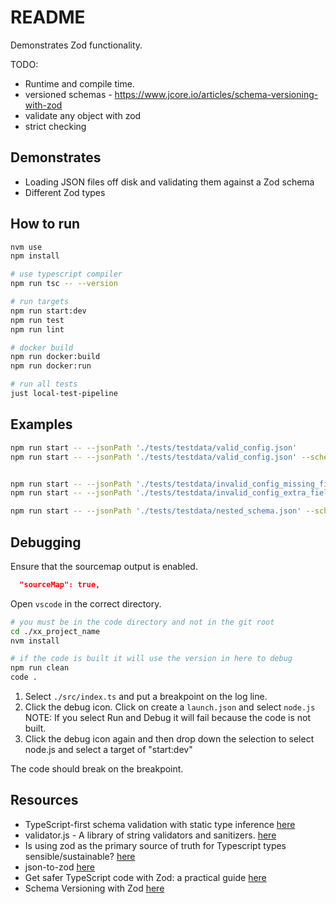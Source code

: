 # README

Demonstrates Zod functionality.

TODO:

- Runtime and compile time.
- versioned schemas - https://www.jcore.io/articles/schema-versioning-with-zod
- validate any object with zod
- strict checking

## Demonstrates

- Loading JSON files off disk and validating them against a Zod schema
- Different Zod types

## How to run

```sh
nvm use
npm install

# use typescript compiler
npm run tsc -- --version

# run targets
npm run start:dev
npm run test
npm run lint

# docker build
npm run docker:build
npm run docker:run

# run all tests
just local-test-pipeline
```

## Examples

```sh
npm run start -- --jsonPath './tests/testdata/valid_config.json'
npm run start -- --jsonPath './tests/testdata/valid_config.json' --schema simple


npm run start -- --jsonPath './tests/testdata/invalid_config_missing_fields.json' --schema simple
npm run start -- --jsonPath './tests/testdata/invalid_config_extra_fields.json' --schema strict

npm run start -- --jsonPath './tests/testdata/nested_schema.json' --schema nested
```

## Debugging

Ensure that the sourcemap output is enabled.

```json
  "sourceMap": true,
```

Open `vscode` in the correct directory.

```sh
# you must be in the code directory and not in the git root
cd ./xx_project_name
nvm install

# if the code is built it will use the version in here to debug
npm run clean
code .
```

1. Select `./src/index.ts` and put a breakpoint on the log line.
2. Click the debug icon. Click on create a `launch.json` and select `node.js` NOTE: If you select Run and Debug it will fail because the code is not built.
3. Click the debug icon again and then drop down the selection to select node.js and select a target of "start:dev"

The code should break on the breakpoint.

## Resources

- TypeScript-first schema validation with static type inference [here](https://zod.dev/)
- validator.js - A library of string validators and sanitizers. [here](https://github.com/validatorjs/validator.js)
- Is using zod as the primary source of truth for Typescript types sensible/sustainable? [here](https://www.reddit.com/r/typescript/comments/10f8kah/is_using_zod_as_the_primary_source_of_truth_for/)
- json-to-zod [here](https://transform.tools/json-to-zod)
- Get safer TypeScript code with Zod: a practical guide [here](https://testdouble.com/insights/type-safety-at-runtime-with-zod)
- Schema Versioning with Zod [here](https://www.jcore.io/articles/schema-versioning-with-zod)
